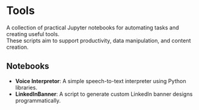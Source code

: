 # Tools

A collection of practical Jupyter notebooks for automating tasks and creating useful tools.  
These scripts aim to support productivity, data manipulation, and content creation.

## Notebooks

- **Voice Interpretor**: A simple speech-to-text interpreter using Python libraries.
- **LinkedInBanner**: A script to generate custom LinkedIn banner designs programmatically.
